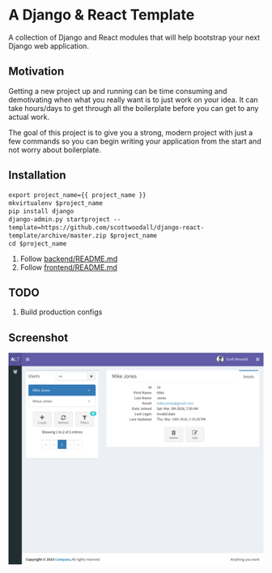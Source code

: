 # A Django & React Template
A collection of Django and React modules that will help bootstrap your next Django web
application.

## Motivation
Getting a new project up and running can be time consuming and demotivating when
what you really want is to just work on your idea. It can take hours/days to get
through all the boilerplate before you can get to any actual work.

The goal of this project is to give you a strong, modern project with just a few
commands so you can begin writing your application from the start and not worry about
boilerplate.

## Installation
```
export project_name={{ project_name }}
mkvirtualenv $project_name
pip install django
django-admin.py startproject --template=https://github.com/scottwoodall/django-react-template/archive/master.zip $project_name
cd $project_name

```
1. Follow [backend/README.md](backend/README.md)
1. Follow [frontend/README.md](frontend/README.md)

## TODO
1. Build production configs

## Screenshot
![screenshot](screenshot.png)
